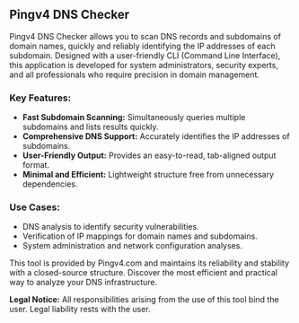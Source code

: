 ## Pingv4 DNS Checker

Pingv4 DNS Checker allows you to scan DNS records and subdomains of domain names, quickly and reliably identifying the IP addresses of each subdomain. Designed with a user-friendly CLI (Command Line Interface), this application is developed for system administrators, security experts, and all professionals who require precision in domain management.

### Key Features:

- **Fast Subdomain Scanning:** Simultaneously queries multiple subdomains and lists results quickly.
- **Comprehensive DNS Support:** Accurately identifies the IP addresses of subdomains.
- **User-Friendly Output:** Provides an easy-to-read, tab-aligned output format.
- **Minimal and Efficient:** Lightweight structure free from unnecessary dependencies.

### Use Cases:

- DNS analysis to identify security vulnerabilities.
- Verification of IP mappings for domain names and subdomains.
- System administration and network configuration analyses.

This tool is provided by Pingv4.com and maintains its reliability and stability with a closed-source structure. Discover the most efficient and practical way to analyze your DNS infrastructure.

**Legal Notice:** All responsibilities arising from the use of this tool bind the user. Legal liability rests with the user.
